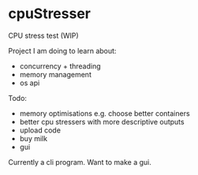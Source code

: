 # cpuStresser
CPU stress test (WIP)

Project I am doing to learn about:
- concurrency + threading
- memory management
- os api

Todo:
- memory optimisations e.g. choose better containers
- better cpu stressers with more descriptive outputs
- upload code
- buy milk
- gui

Currently a cli program. Want to make a gui.
